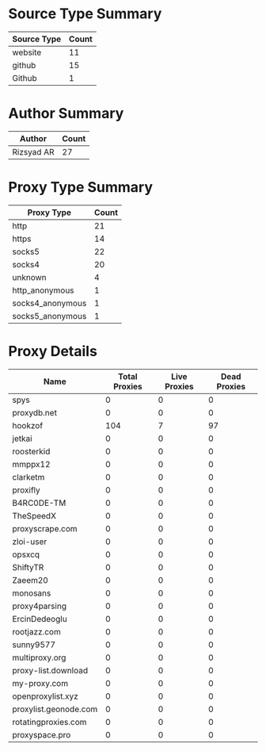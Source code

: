 # Source Type Summary

| Source Type | Count |
|-------------|-------|
| website | 11 |
| github | 15 |
| Github | 1 |


# Author Summary

| Author | Count |
|--------|-------|
| Rizsyad AR | 27 |


# Proxy Type Summary

| Proxy Type | Count |
|------------|-------|
| http | 21 |
| https | 14 |
| socks5 | 22 |
| socks4 | 20 |
| unknown | 4 |
| http_anonymous | 1 |
| socks4_anonymous | 1 |
| socks5_anonymous | 1 |


# Proxy Details

| Name | Total Proxies | Live Proxies | Dead Proxies |
|------|---------------|--------------|---------------|
| spys | 0 | 0 | 0 |
| proxydb.net | 0 | 0 | 0 |
| hookzof | 104 | 7 | 97 |
| jetkai | 0 | 0 | 0 |
| roosterkid | 0 | 0 | 0 |
| mmppx12 | 0 | 0 | 0 |
| clarketm | 0 | 0 | 0 |
| proxifly | 0 | 0 | 0 |
| B4RC0DE-TM | 0 | 0 | 0 |
| TheSpeedX | 0 | 0 | 0 |
| proxyscrape.com | 0 | 0 | 0 |
| zloi-user | 0 | 0 | 0 |
| opsxcq | 0 | 0 | 0 |
| ShiftyTR | 0 | 0 | 0 |
| Zaeem20 | 0 | 0 | 0 |
| monosans | 0 | 0 | 0 |
| proxy4parsing | 0 | 0 | 0 |
| ErcinDedeoglu | 0 | 0 | 0 |
| rootjazz.com | 0 | 0 | 0 |
| sunny9577 | 0 | 0 | 0 |
| multiproxy.org | 0 | 0 | 0 |
| proxy-list.download | 0 | 0 | 0 |
| my-proxy.com | 0 | 0 | 0 |
| openproxylist.xyz | 0 | 0 | 0 |
| proxylist.geonode.com | 0 | 0 | 0 |
| rotatingproxies.com | 0 | 0 | 0 |
| proxyspace.pro | 0 | 0 | 0 |
